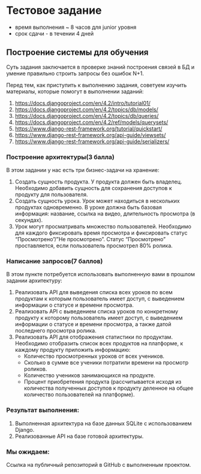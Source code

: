 # Тестовое задание

* время выполнения ~ 8 часов для junior уровня
* срок сдачи - в течении 4 дней

## Построение системы для обучения

Суть задания заключается в проверке знаний построения связей в БД и умение правильно строить запросы без ошибок N+1.

Перед тем, как приступить к выполнению задания, советуем изучить материалы, которые помогут в выполнении заданий:
1. https://docs.djangoproject.com/en/4.2/intro/tutorial01/
2. https://docs.djangoproject.com/en/4.2/topics/db/models/
3. https://docs.djangoproject.com/en/4.2/topics/db/queries/
4. https://docs.djangoproject.com/en/4.2/ref/models/querysets/
5. https://www.django-rest-framework.org/tutorial/quickstart/
6. https://www.django-rest-framework.org/api-guide/viewsets/
7. https://www.django-rest-framework.org/api-guide/serializers/


### Построение архитектуры(3 балла)

В этом задании у нас есть три бизнес-задачи на хранение:
1. Создать сущность продукта. У продукта должен быть владелец. Необходимо добавить сущность для сохранения доступов к продукту для пользователя.
2. Создать сущность урока. Урок может находиться в нескольких продуктах одновременно. В уроке должна быть базовая информация: название, ссылка на видео, длительность просмотра (в секундах).
3. Урок могут просматривать множество пользователей. Необходимо для каждого фиксировать время просмотра и фиксировать статус “Просмотрено”/”Не просмотрено”. Статус “Просмотрено” проставляется, если пользователь просмотрел 80% ролика.

### Написание запросов(7 баллов)

В этом пункте потребуется использовать выполненную вами в прошлом задании архитектуру:
1. Реализовать API для выведения списка всех уроков по всем продуктам к которым пользователь имеет доступ, с выведением информации о статусе и времени просмотра.
2. Реализовать API с выведением списка уроков по конкретному продукту к которому пользователь имеет доступ, с выведением информации о статусе и времени просмотра, а также датой последнего просмотра ролика.
3. Реализовать API для отображения статистики по продуктам. Необходимо отобразить список всех продуктов на платформе, к каждому продукту приложить информацию:
    * Количество просмотренных уроков от всех учеников.
    * Сколько в сумме все ученики потратили времени на просмотр роликов.
    * Количество учеников занимающихся на продукте.
    * Процент приобретения продукта (рассчитывается исходя из количества полученных доступов к продукту деленное на общее количество пользователей на платформе).


### Результат выполнения:

1. Выполненная архитектура на базе данных SQLite с использованием Django.
2. Реализованные API на базе готовой архитектуры.


### Мы ожидаем: 

Ссылка на публичный репозиторий в GitHub с выполненным проектом.